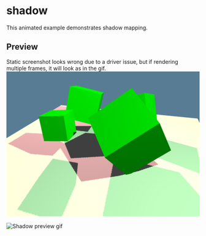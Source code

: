 # shadow

This animated example demonstrates shadow mapping.

## Preview

Static screenshot looks wrong due to a driver issue, but if rendering multiple
frames, it will look as in the gif. ![Shadow preview](./output.png)

![Shadow preview gif](./output.gif)
